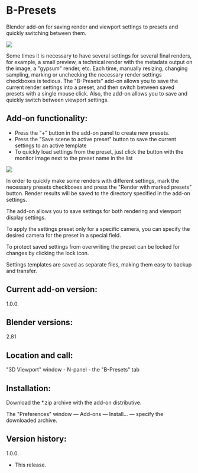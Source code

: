 # B-Presets
Blender add-on for saving render and viewport settings to presets and quickly switching between them.

<img src="https://b3d.interplanety.org/wp-content/upload_content/2020/02/preview_670x335-400x200.jpg"><p>

Some times it is necessary to have several settings for several final renders, for example, a small preview, a technical render with the metadata output on the image, a "gypsum" render, etc. Each time, manually resizing, changing sampling, marking or unchecking the necessary render settings checkboxes is tedious. The "B-Presets" add-on allows you to save the current render settings into a preset, and then switch between saved presets with a single mouse click. Also, the add-on allows you to save and quickly switch between viewport settings.

Add-on functionality:
-
- Press the “+” button in the add-on panel to create new presets.
- Press the "Save scene to active preset" button to save the current settings to an active template
- To quickly load settings from the preset, just click the button with the monitor image next to the preset name in the list

<img src="https://b3d.interplanety.org/wp-content/upload_content/2020/02/preview_02_670x335-400x200.jpg"><p>

In order to quickly make some renders with different settings, mark the necessary presets checkboxes and press the "Render with marked presets" button. Render results will be saved to the directory specified in the add-on settings.

The add-on allows you to save settings for both rendering and viewport display settings.

To apply the settings preset only for a specific camera, you can specify the desired camera for the preset in a special field.

To protect saved settings from overwriting the preset can be locked for changes by clicking the lock icon.

Settings templates are saved as separate files, making them easy to backup and transfer.

Current add-on version:
-
1.0.0.

Blender versions:
-
2.81

Location and call:
-
"3D Viewport" window - N-panel - the "B-Presets" tab

Installation:
-
Download the *.zip archive with the add-on distributive.

The "Preferences" window — Add-ons — Install... — specify the downloaded archive.

Version history:
-
1.0.0.

- This release.